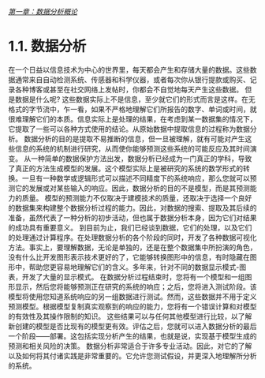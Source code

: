 
[*第一章：数据分析概论*](./)


# 1.1. 数据分析

在一个日益以信息技术为中心的世界里，每天都会产生和存储大量的数据。这些数据通常来自自动检测系统、传感器和科学仪器，或者每次你从银行提款或购买、记录各种博客或甚至在社交网络上发帖时，你都会不自觉地每天产生这些数据。
但是数据是什么呢? 这些数据实际上不是信息，至少就它们的形式而言是这样。在无格式的字节流中，乍一看，如果不严格地理解它们所报告的数字、单词或时间，就很难理解它们的本质。信息实际上是处理的结果，在考虑到某一数据集的情况下，它提取了一些可以各种方式使用的结论。从原始数据中提取信息的过程称为数据分析。
数据分析的目的是提取不易推断的信息，但一旦被理解，就有可能对产生这些信息的系统的机制进行研究，从而使你能够预测这些系统的可能反应及其时间演变。
从一种简单的数据保护方法出发，数据分析已经成为一门真正的学科，导致了真正的方法生成模型的发展。这个模型实际上是被研究的系统的数学形式的转换。一旦有一种数学或逻辑形式可以描述不同精度下的系统响应，那么您就可以预测它的发展或对某些输入的响应。因此，数据分析的目的不是模型，而是其预测能力的质量。
模型的预测能力不仅取决于建模技术的质量，还取决于选择一个良好的数据集来构建整个数据分析过程的能力。因此，对数据的搜索、提取及其后续的准备，虽然代表了一种分析的初步活动，但也属于数据分析本身，因为它们对结果的成功具有重要意义。
到目前为止，我们已经谈到数据，它们的处理，以及它们的处理通过计算程序。在处理数据分析的各个阶段的同时，开发了各种数据可视化方法。事实上，要理解数据，无论是单独的，还是在整个数据集中所扮演的角色，没有什么比开发图形表示技术更好的了，它能够转换图形中的信息，有时隐藏在图形中，帮助您更容易地理解它们的含义。多年来，针对不同的数据显示模式-图表，开发了大量的显示模式。
在数据分析过程结束时，您将有一个模型和一组图形显示，然后您将能够预测正在研究的系统的响应；之后，您将进入测试阶段。该模型将使用您知道系统响应的另一组数据进行测试。然而，这些数据并不用于定义预测模型。根据模型复制真实观察到的响应的能力，您将有一个错误计算和对模型的有效性及其操作限制的知识。
这些结果可以与任何其他模型进行比较，以了解新创建的模型是否比现有的模型更有效。评估之后，您就可以进入数据分析的最后一个阶段——部署。这包括实现分析产生的结果，也就是说，实现基于模型生成的预测和相关风险的决策。
数据分析非常适合于许多专业活动。因此，对它的了解以及如何将其付诸实践是非常重要的。它允许您测试假设，并更深入地理解所分析的系统。

